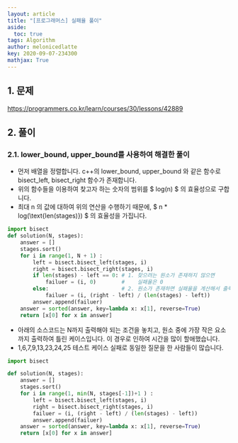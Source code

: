 ```yaml
---
layout: article
title: "[프로그래머스] 실패율 풀이"
aside:
  toc: true
tags: Algorithm 
author: melonicedlatte
key: 2020-09-07-234300
mathjax: True
---  
```


## 1. 문제

https://programmers.co.kr/learn/courses/30/lessons/42889

## 2. 풀이

### 2.1. lower_bound, upper_bound를 사용하여 해결한 풀이

- 먼저 배열을 정렬합니다. c++의 lower_bound, upper_bound 와 같은 함수로 bisect_left, bisect_right 함수가 존재합니다. 
- 위의 함수들을 이용하여 찾고자 하는 숫자의 범위를 $ log(n) $ 의 효율성으로 구합니다.
- 최대 n 의 값에 대하여 위의 연산을 수행하기 때문에, $ n * log(\text{len(stages)}) $ 의 효율성을 가집니다. 

~~~python
import bisect
def solution(N, stages):
    answer = []
    stages.sort()
    for i in range(1, N + 1) :
        left = bisect.bisect_left(stages, i)
        right = bisect.bisect_right(stages, i)
        if len(stages) - left == 0: # 1. 찾으려는 원소가 존재하지 않으면
            failuer = (i, 0)        #    실패율은 0
        else:                       # 2. 원소가 존재하면 실패율을 계산해서 출력
            failuer = (i, (right - left) / (len(stages) - left)) 
        answer.append(failuer)
    answer = sorted(answer, key=lambda x: x[1], reverse=True)
    return [x[0] for x in answer]
~~~

- 아래의 소스코드는 N까지 출력해야 되는 조건을 놓치고, 원소 중에 가장 작은 요소까지 출력하여 틀린 케이스입니다. 이 경우로 인하여 시간을 많이 할애했습니다.
- 1,6,7,9,13,23,24,25 테스트 케이스 실패로 동일한 질문을 한 사람들이 많습니다. 

~~~python
import bisect

def solution(N, stages):
    answer = []
    stages.sort()
    for i in range(1, min(N, stages[-1])+1 ) : 
        left = bisect.bisect_left(stages, i)
        right = bisect.bisect_right(stages, i)
        failuer = (i, (right - left) / (len(stages) - left))
        answer.append(failuer) 
    answer = sorted(answer, key=lambda x: x[1], reverse=True)
    return [x[0] for x in answer]
~~~
